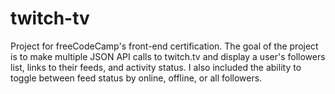 # twitch-tv
Project for freeCodeCamp's front-end certification. The goal of the project is to make multiple JSON API calls
to twitch.tv and display a user's followers list, links to their feeds, and activity status. I also included
the ability to toggle between feed status by online, offline, or all followers.
